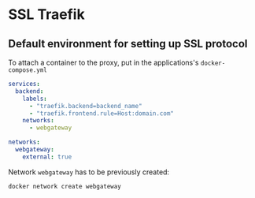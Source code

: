 # SSL Traefik
## Default environment for setting up SSL protocol


To attach a container to the proxy, put in the applications's `docker-compose.yml`

```yaml
services:
  backend:
    labels:
      - "traefik.backend=backend_name"
      - "traefik.frontend.rule=Host:domain.com"
    networks:
      - webgateway

networks:
  webgateway:
    external: true

```

Network `webgateway` has to be previously created:

```
docker network create webgateway
```

